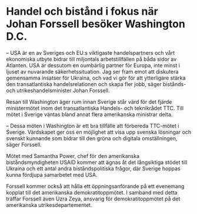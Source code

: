 # Handel och bistånd i fokus när Johan Forssell besöker Washington D.C.

– USA är en av Sveriges och EU:s viktigaste handelspartners och vårt ekonomiska utbyte bidrar till miljontals arbetstillfällen på båda sidor av Atlanten. USA är dessutom en oumbärlig partner för Europa, inte minst i ljuset av nuvarande säkerhetssituation. Jag ser fram emot att diskutera gemensamma insatser för Ukraina, och vad vi gör för att ytterligare stärka den transatlantiska handelsrelationen och skapa fler jobb, säger bistånds- och utrikeshandelsminister Johan Forssell.

Resan till Washington äger rum innan Sverige står värd för det fjärde ministermötet inom det transatlantiska Handels- och teknikrådet TTC. Till mötet i Sverige väntas bland annat flera amerikanska ministrar delta.

– Dessa möten i Washington är ett bra tillfälle att förbereda TTC-mötet i Sverige. Värdskapet ger oss en möjlighet att visa upp svenska lösningar och svenskt kunnande som bidrar till den gröna och digitala omställningen, säger Forssell.

Mötet med Samantha Power, chef för den amerikanska biståndsmyndigheten USAID kommer att ägnas åt det långsiktiga stödet till Ukraina och ett antal andra biståndspolitiska frågor, där Sverige hoppas kunna fördjupa samarbetet med USA.

Forssell kommer också att hålla ett öppningsanförande på ett evenemang kopplat till det amerikanska demokratitoppmötet. I samband med detta träffar Forssell även Uzra Zeya, ansvarig för demokratitoppmötet på det amerikanska utrikesdepartementet.
